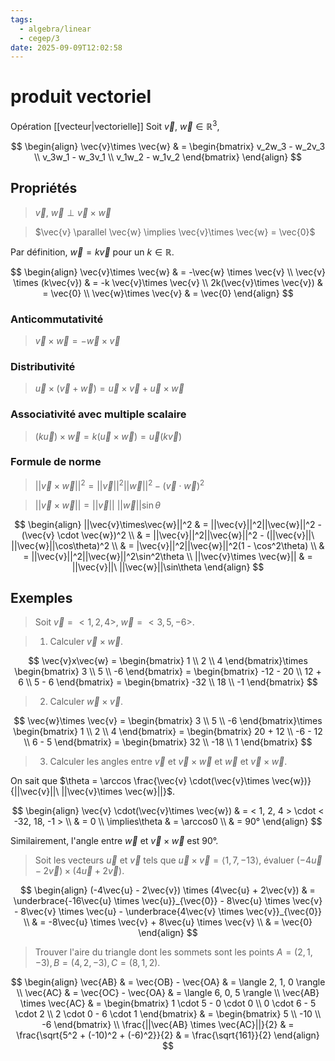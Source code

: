 ```yaml
---
tags:
  - algebra/linear
  - cegep/3
date: 2025-09-09T12:02:58
---
```


# produit vectoriel

Opération [[vecteur|vectorielle]]
Soit $\vec{v}, \ \vec{w} \in \mathbb{R}^3$,

$$
\begin{align}
\vec{v}\times \vec{w} & = \begin{bmatrix}
v_2w_3 - w_2v_3 \\
v_3w_1 - w_3v_1 \\
v_1w_2 - w_1v_2
\end{bmatrix}
\end{align}
$$

## Propriétés

> $\vec{v}, \ \vec{w}\perp \vec{v}\times \vec{w}$

> $\vec{v} \parallel \vec{w} \implies \vec{v}\times \vec{w} = \vec{0}$

Par définition, $\vec{w} = k\vec{v}$ pour un $k \in \mathbb{R}$.

$$
\begin{align}
\vec{v}\times \vec{w} & = -\vec{w} \times \vec{v} \\
\vec{v} \times (k\vec{v}) & = -k \vec{v}\times \vec{v} \\
2k(\vec{v}\times \vec{v}) & = \vec{0} \\
\vec{w}\times \vec{v} & = \vec{0}
\end{align}
$$

### Anticommutativité

> $\vec{v}\times \vec{w} = -\vec{w}\times \vec{v}$

### Distributivité

> $\vec{u}\times(\vec{v} + \vec{w}) = \vec{u}\times \vec{v} + \vec{u}\times \vec{w}$

### Associativité avec multiple scalaire

> $(k\vec{u}) \times \vec{w} = k(\vec{u} \times \vec{w}) = \vec{u}(k\vec{v})$

### Formule de norme

> $||\vec{v}\times \vec{w}||^2 = ||\vec{v}||^2||\vec{w}||^2 - (\vec{v} \cdot \vec{w})^2$

> $||\vec{v}\times \vec{w}|| = ||\vec{v}||\ ||\vec{w}||\sin\theta$

$$
\begin{align}
||\vec{v}\times\vec{w}||^2 & = ||\vec{v}||^2||\vec{w}||^2 - (\vec{v} \cdot \vec{w})^2 \\
 & = ||\vec{v}||^2||\vec{w}||^2 - (||\vec{v}||\ ||\vec{w}||\cos\theta)^2 \\
 & = |\vec{v}||^2||\vec{w}||^2(1 - \cos^2\theta) \\
 & = ||\vec{v}||^2||\vec{w}||^2\sin^2\theta \\
||\vec{v}\times \vec{w}|| & = ||\vec{v}||\ ||\vec{w}||\sin\theta
\end{align}
$$

## Exemples

> Soit $\vec{v} = < 1, 2, 4 >, \ \vec{w} = < 3, 5, -6 >$.

> 1. Calculer $\vec{v}\times \vec{w}$.

$$
\vec{v}x\vec{w} = \begin{bmatrix}
1 \\
2 \\
4
\end{bmatrix}\times \begin{bmatrix}
3 \\
5 \\
-6
\end{bmatrix} = \begin{bmatrix}
-12 - 20 \\
12 + 6 \\
5 - 6
\end{bmatrix} = \begin{bmatrix}
-32 \\
18 \\
-1
\end{bmatrix}
$$

> 2. Calculer $\vec{w}\times \vec{v}$.

$$
\vec{w}\times \vec{v} = \begin{bmatrix}
3 \\
5 \\
-6
\end{bmatrix}\times \begin{bmatrix}
1 \\
2 \\
4
\end{bmatrix} = \begin{bmatrix}
20 + 12 \\
-6 - 12 \\
6 - 5
\end{bmatrix} = \begin{bmatrix}
32 \\
-18 \\
1
\end{bmatrix}
$$

> 3. Calculer les angles entre $\vec{v}$ et $\vec{v}\times \vec{w}$ et $\vec{w}$ et $\vec{v}\times \vec{w}$.

On sait que $\theta = \arccos \frac{\vec{v} \cdot(\vec{v}\times \vec{w})}{||\vec{v}||\ ||\vec{v}\times \vec{w}||}$.

$$
\begin{align}
\vec{v} \cdot(\vec{v}\times \vec{w}) & = < 1, 2, 4 > \cdot < -32, 18, -1 > \\
 & = 0 \\
\implies\theta & = \arccos0 \\
 & = 90°
\end{align}
$$

Similairement, l'angle entre $\vec{w}$ et $\vec{v} \times \vec{w}$ est $90°$.

> Soit les vecteurs $\vec{u}$ et $\vec{v}$ tels que $\vec{u} \times \vec{v} = \langle 1, 7, -13 \rangle$, évaluer $(-4\vec{u} - 2\vec{v}) \times (4\vec{u} + 2\vec{v})$.

$$
\begin{align}
(-4\vec{u} - 2\vec{v}) \times (4\vec{u} + 2\vec{v}) & = \underbrace{-16\vec{u} \times \vec{u}}_{\vec{0}} - 8\vec{u} \times \vec{v} - 8\vec{v} \times \vec{u} - \underbrace{4\vec{v} \times \vec{v}}_{\vec{0}} \\
 & = -8\vec{u} \times \vec{v} + 8\vec{u} \times \vec{v} \\
 & = \vec{0}
\end{align}
$$

> Trouver l'aire du triangle dont les sommets sont les points $A = (2, 1, -3), B = (4, 2, -3), C = (8, 1, 2)$.

$$
\begin{align}
\vec{AB} & = \vec{OB} - \vec{OA} & = \langle 2, 1, 0 \rangle \\
\vec{AC} & = \vec{OC} - \vec{OA} & = \langle 6, 0, 5 \rangle \\
\vec{AB} \times \vec{AC} & = \begin{bmatrix}
1 \cdot 5 - 0 \cdot 0 \\
0 \cdot 6 - 5 \cdot 2 \\
2 \cdot 0 - 6 \cdot 1
\end{bmatrix} & = \begin{bmatrix}
5 \\
-10 \\
-6
\end{bmatrix} \\
\frac{||\vec{AB} \times \vec{AC}||}{2} & = \frac{\sqrt{5^2 + (-10)^2 + (-6)^2}}{2} & = \frac{\sqrt{161}}{2}
\end{align}
$$